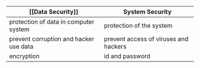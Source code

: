 | [[Data Security]] | System Security |
| --- | --- |
| protection of data in  computer system | protection of the system |
| prevent corruption and hacker use data | prevent access of viruses and hackers |
| encryption | id and password |